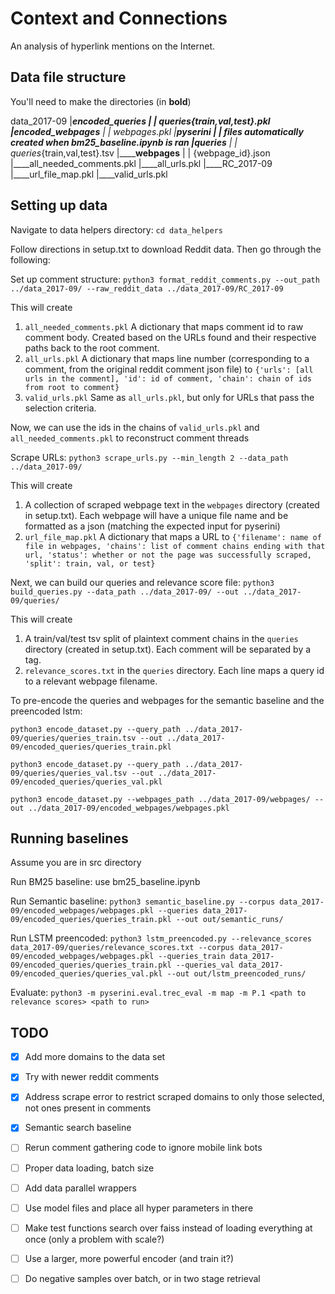 # Context and Connections
An analysis of hyperlink mentions on the Internet.

## Data file structure
You'll need to make the directories (in **bold**)

data_2017-09
|____**encoded_queries**
|   |   queries_{train,val,test}.pkl
|____**encoded_webpages**
|   |   webpages.pkl
|____**pyserini**
|   |   files automatically created when bm25_baseline.ipynb is ran
|____**queries**
|   |   queries_{train,val,test}.tsv
|____**webpages**
|   |   {webpage_id}.json
|____all_needed_comments.pkl
|____all_urls.pkl
|____RC_2017-09
|____url_file_map.pkl
|____valid_urls.pkl

## Setting up data

Navigate to data helpers directory: ```cd data_helpers```

Follow directions in setup.txt to download Reddit data. Then go through the following:

Set up comment structure: ```python3 format_reddit_comments.py --out_path ../data_2017-09/ --raw_reddit_data ../data_2017-09/RC_2017-09```

This will create 
1. ```all_needed_comments.pkl``` A dictionary that maps comment id to raw comment body. Created based on the URLs found and their respective paths back to the root comment.
2. ```all_urls.pkl``` A dictionary that maps line number (corresponding to a comment, from the original reddit comment json file) to ```{'urls': [all urls in the comment], 'id': id of comment, 'chain': chain of ids from root to comment}```
3. ```valid_urls.pkl``` Same as ```all_urls.pkl```, but only for URLs that pass the selection criteria. 

Now, we can use the ids in the chains of ```valid_urls.pkl``` and ```all_needed_comments.pkl``` to reconstruct comment threads

Scrape URLs: ```python3 scrape_urls.py --min_length 2 --data_path ../data_2017-09/```

This will create
1. A collection of scraped webpage text in the ```webpages``` directory (created in setup.txt). Each webpage will have a unique file name and be formatted as a json (matching the expected input for pyserini)
2. ```url_file_map.pkl``` A dictionary that maps a URL to ```{'filename': name of file in webpages, 'chains': list of comment chains ending with that url, 'status': whether or not the page was successfully scraped, 'split': train, val, or test}```

Next, we can build our queries and relevance score file: ```python3 build_queries.py --data_path ../data_2017-09/ --out ../data_2017-09/queries/```

This will create
1. A train/val/test tsv split of plaintext comment chains in the ```queries``` directory (created in setup.txt). Each comment will be separated by a <C> tag.
2. ```relevance_scores.txt``` in the ```queries``` directory. Each line maps a query id to a relevant webpage filename. 


To pre-encode the queries and webpages for the semantic baseline and the preencoded lstm:

```python3 encode_dataset.py --query_path ../data_2017-09/queries/queries_train.tsv --out ../data_2017-09/encoded_queries/queries_train.pkl```

```python3 encode_dataset.py --query_path ../data_2017-09/queries/queries_val.tsv --out ../data_2017-09/encoded_queries/queries_val.pkl```

```python3 encode_dataset.py --webpages_path ../data_2017-09/webpages/ --out ../data_2017-09/encoded_webpages/webpages.pkl```


## Running baselines

Assume you are in src directory

Run BM25 baseline: use bm25_baseline.ipynb

Run Semantic baseline: ```python3 semantic_baseline.py --corpus data_2017-09/encoded_webpages/webpages.pkl --queries data_2017-09/encoded_queries/queries_train.pkl --out out/semantic_runs/```

Run LSTM preencoded: ```python3 lstm_preencoded.py --relevance_scores data_2017-09/queries/relevance_scores.txt --corpus data_2017-09/encoded_webpages/webpages.pkl --queries_train data_2017-09/encoded_queries/queries_train.pkl --queries_val data_2017-09/encoded_queries/queries_val.pkl --out out/lstm_preencoded_runs/```

Evaluate: ```python3 -m pyserini.eval.trec_eval -m map -m P.1 <path to relevance scores> <path to run>```


## TODO
- [x] Add more domains to the data set
- [x] Try with newer reddit comments
- [x] Address scrape error to restrict scraped domains to only those selected, not ones present in comments
- [x] Semantic search baseline
- [ ] Rerun comment gathering code to ignore mobile link bots
- [ ] Proper data loading, batch size
- [ ] Add data parallel wrappers
- [ ] Use model files and place all hyper parameters in there
- [ ] Make test functions search over faiss instead of loading everything at once (only a problem with scale?)
- [ ] Use a larger, more powerful encoder (and train it?)
- [ ] Do negative samples over batch, or in two stage retrieval

